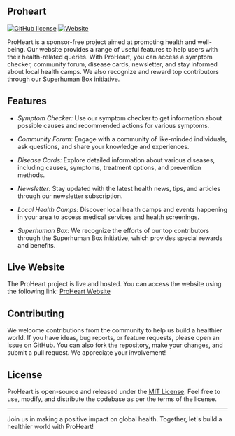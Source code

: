 ## Proheart

[![GitHub license](https://img.shields.io/badge/license-MIT-blue.svg)](https://github.com/yourusername/proheart/blob/main/LICENSE)
[![Website](https://img.shields.io/website-up-down-green-red/https/proheart.000webhostapp.com.svg)](https://proheart.000webhostapp.com/)

ProHeart is a sponsor-free project aimed at promoting health and well-being. Our website provides a range of useful features to help users with their health-related queries. With ProHeart, you can access a symptom checker, community forum, disease cards, newsletter, and stay informed about local health camps. We also recognize and reward top contributors through our Superhuman Box initiative.

## Features

- *Symptom Checker:* Use our symptom checker to get information about possible causes and recommended actions for various symptoms.

- *Community Forum:* Engage with a community of like-minded individuals, ask questions, and share your knowledge and experiences.

- *Disease Cards:* Explore detailed information about various diseases, including causes, symptoms, treatment options, and prevention methods.

- *Newsletter:* Stay updated with the latest health news, tips, and articles through our newsletter subscription.

- *Local Health Camps:* Discover local health camps and events happening in your area to access medical services and health screenings.

- *Superhuman Box:* We recognize the efforts of our top contributors through the Superhuman Box initiative, which provides special rewards and benefits.

## Live Website

The ProHeart project is live and hosted. You can access the website using the following link: [ProHeart Website](https://proheart.000webhostapp.com/)

## Contributing

We welcome contributions from the community to help us build a healthier world. If you have ideas, bug reports, or feature requests, please open an issue on GitHub. You can also fork the repository, make your changes, and submit a pull request. We appreciate your involvement!

## License

ProHeart is open-source and released under the [MIT License](https://github.com/yourusername/proheart/blob/main/LICENSE). Feel free to use, modify, and distribute the codebase as per the terms of the license.

---

Join us in making a positive impact on global health. Together, let's build a healthier world with ProHeart!